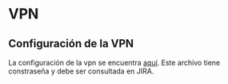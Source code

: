# VPN 
## Configuración de la VPN

La configuración de la vpn se encuentra [aquí](docs/VPN.zip). Este archivo tiene constraseña y debe ser consultada en JIRA.